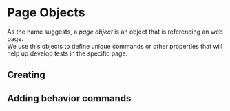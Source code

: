 # Page Objects
As the name suggests, a *page object* is an object that is referencing
an web page.<br>
We use this objects to define unique commands or other properties that
will help up develop tests in the specific page.

## Creating

## Adding behavior commands
